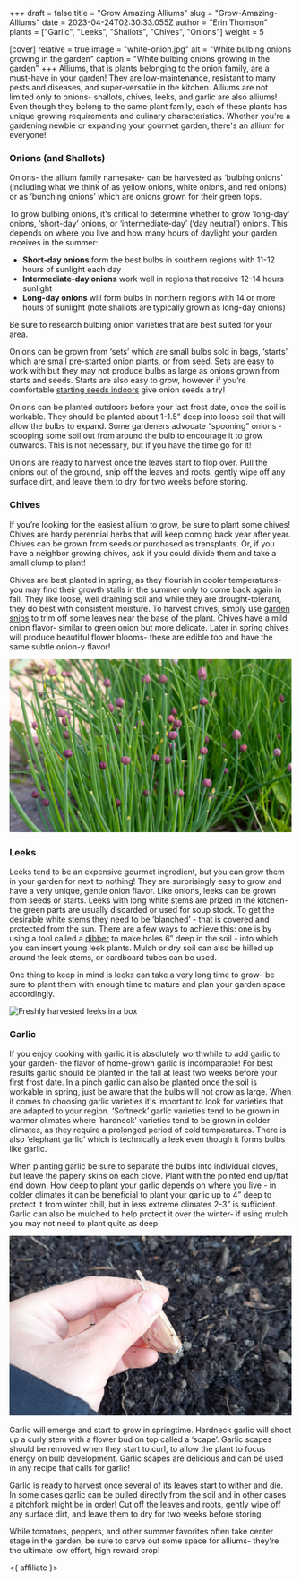 +++
draft = false
title = "Grow Amazing Alliums"
slug = "Grow-Amazing-Alliums"
date = 2023-04-24T02:30:33.055Z
author = "Erin Thomson"
plants = ["Garlic", "Leeks", "Shallots", "Chives", "Onions"]
weight = 5

[cover]
relative = true
image = "white-onion.jpg"
alt = "White bulbing onions growing in the garden"
caption = "White bulbing onions growing in the garden"
+++
Alliums, that is plants belonging to the onion family, are a must-have in your garden! They are low-maintenance, resistant to many pests and diseases, and super-versatile in the kitchen. Alliums are not limited only to onions- shallots, chives, leeks, and garlic are also alliums! Even though they belong to the same plant family, each of these plants has unique growing requirements and culinary characteristics. Whether you're a gardening newbie or expanding your gourmet garden, there's an allium for everyone!

### Onions (and Shallots)

Onions- the allium family namesake- can be harvested as ‘bulbing onions’ (including what we think of as yellow onions, white onions, and red onions) or as ‘bunching onions’ which are onions grown for their green tops.

To grow bulbing onions, it's critical to determine whether to grow ‘long-day’ onions, ‘short-day’ onions, or ‘intermediate-day’ (‘day neutral’) onions. This depends on where you live and how many hours of daylight your garden receives in the summer:

* **Short-day onions** form the best bulbs in southern regions with 11-12 hours of sunlight each day
* **Intermediate-day onions** work well in regions that receive 12-14 hours sunlight
* **Long-day onions** will form bulbs in northern regions with 14 or more hours of sunlight (note shallots are typically grown as long-day onions)

Be sure to research bulbing onion varieties that are best suited for your area.

Onions can be grown from ‘sets’ which are small bulbs sold in bags, ‘starts’ which are small pre-started onion plants, or from seed. Sets are easy to work with but they may not produce bulbs as large as onions grown from starts and seeds. Starts are also easy to grow, however if you’re comfortable [starting seeds indoors](https://blog.planter.garden/posts/all-about-starting-seeds-indoors/) give onion seeds a try!

Onions can be planted outdoors before your last frost date, once the soil is workable. They should be planted about 1-1.5” deep into loose soil that will allow the bulbs to expand. Some gardeners advocate “spooning” onions - scooping some soil out from around the bulb to encourage it to grow outwards. This is not necessary, but if you have the time go for it!

Onions are ready to harvest once the leaves start to flop over. Pull the onions out of the ground, snip off the leaves and roots, gently wipe off any surface dirt, and leave them to dry for two weeks before storing.

### Chives

If you’re looking for the easiest allium to grow, be sure to plant some chives! Chives are hardy perennial herbs that will keep coming back year after year. Chives can be grown from seeds or purchased as transplants. Or, if you have a neighbor growing chives, ask if you could divide them and take a small clump to plant!

Chives are best planted in spring, as they flourish in cooler temperatures- you may find their growth stalls in the summer only to come back again in fall. They like loose, well draining soil and while they are drought-tolerant, they do best with consistent moisture. To harvest chives, simply use [garden snips](https://www.amazon.com/s?k=garden+snips) to trim off some leaves near the base of the plant. Chives have a mild onion flavor- similar to green onion but more delicate. Later in spring chives will produce beautiful flower blooms- these are edible too and have the same subtle onion-y flavor!

![Chive plants with small flower buds](flowering-chives.jpg)

### Leeks

Leeks tend to be an expensive gourmet ingredient, but you can grow them in your garden for next to nothing! They are surprisingly easy to grow and have a very unique, gentle onion flavor. Like onions, leeks can be grown from seeds or starts. Leeks with long white stems are prized in the kitchen-  the green parts are usually discarded or used for soup stock. To get the desirable white stems they need to be ‘blanched’ - that is covered and protected from the sun. There are a few ways to achieve this: one is by using a tool called a [dibber](https://www.amazon.com/s?k=dibber) to make holes 6” deep in the soil - into which you can insert young leek plants. Mulch or dry soil can also be hilled up around the leek stems, or cardboard tubes can be used.

One thing to keep in mind is leeks can take a very long time to grow- be sure to plant them with enough time to mature and plan your garden space accordingly.

![Freshly harvested leeks in a box](leeks.jpg)

### Garlic

If you enjoy cooking with garlic it is absolutely worthwhile to add garlic to your garden- the flavor of home-grown garlic is incomparable! For best results garlic should be planted in the fall at least two weeks before your first frost date. In a pinch garlic can also be planted once the soil is workable in spring, just be aware that the bulbs will not grow as large. When it comes to choosing garlic varieties it's important to look for varieties that are adapted to your region. ‘Softneck’ garlic varieties tend to be grown in warmer climates where ‘hardneck’ varieties tend to be grown in colder climates, as they require a prolonged period of cold temperatures. There is also ‘elephant garlic’ which is technically a leek even though it forms bulbs like garlic.

When planting garlic be sure to separate the bulbs into individual cloves, but leave the papery skins on each clove. Plant with the pointed end up/flat end down. How deep to plant your garlic depends on where you live - in colder climates it can be beneficial to plant your garlic up to 4” deep to protect it from winter chill, but in less extreme climates 2-3” is sufficient. Garlic can also be mulched to help protect it over the winter- if using mulch you may not need to plant quite as deep.

![A hand holding a garlic bulb ready for planting](planting-garlic.jpg)

Garlic will emerge and start to grow in springtime. Hardneck garlic will shoot up a curly stem with a flower bud on top called a ‘scape’. Garlic scapes should be removed when they start to curl, to allow the plant to focus energy on bulb development. Garlic scapes are delicious and can be used in any recipe that calls for garlic!

Garlic is ready to harvest once several of its leaves start to wither and die. In some cases garlic can be pulled directly from the soil and in other cases a pitchfork might be in order! Cut off the leaves and roots, gently wipe off any surface dirt, and leave them to dry for two weeks before storing.

While tomatoes, peppers, and other summer favorites often take center stage in the garden, be sure to carve out  some space for alliums- they're the ultimate low effort, high reward crop!

<{ affiliate }>